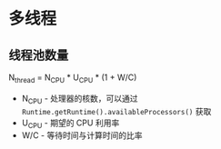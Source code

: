 # 多线程

<!-- toc -->
## 线程池数量

N<sub>thread</sub> = N<sub>CPU</sub> \* U<sub>CPU</sub> \* (1 + W/C)

* N<sub>CPU</sub> - 处理器的核数，可以通过 `Runtime.getRuntime().availableProcessors()` 获取
* U<sub>CPU</sub> - 期望的 CPU 利用率
* W/C - 等待时间与计算时间的比率
